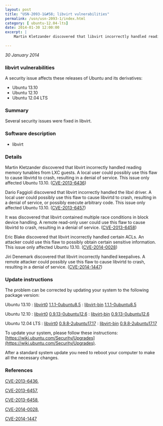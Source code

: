```yaml
---
layout: post
title: "USN-2093-1&#58; libvirt vulnerabilities"
permalink: /usn/usn-2093-1/index.html
category: [ ubuntu-12.04-lts]
date: 2014-01-30 12:00:00
excerpt: |
    Martin Kletzander discovered that libvirt incorrectly handled reading memory tunables from LXC guests. A local user could possibly use this flaw to cause libvirtd to crash, resulting in a denial of service. This issue only affected Ubuntu 13.10. ([CVE-2013-6436](http://people.ubuntu.com/~ubuntu-security/cve/CVE-2013-6436))
    
--- 
```

 
 

*30 January 2014*

### libvirt vulnerabilities

A security issue affects these releases of Ubuntu and its derivatives:

* Ubuntu 13.10
* Ubuntu 12.10
* Ubuntu 12.04 LTS

### Summary

Several security issues were fixed in libvirt. 

### Software description

* libvirt 

### Details

Martin Kletzander discovered that libvirt incorrectly handled reading memory tunables from LXC guests. A local user could possibly use this flaw to cause libvirtd to crash, resulting in a denial of service. This issue only affected Ubuntu 13.10. ([CVE-2013-6436](http://people.ubuntu.com/~ubuntu-security/cve/CVE-2013-6436))

Dario Faggioli discovered that libvirt incorrectly handled the libxl driver. A local user could possibly use this flaw to cause libvirtd to crash, resulting in a denial of service, or possibly execute arbitrary code. This issue only affected Ubuntu 13.10. ([CVE-2013-6457](http://people.ubuntu.com/~ubuntu-security/cve/CVE-2013-6457))

It was discovered that libvirt contained multiple race conditions in block device handling. A remote read-only user could use this flaw to cause libvirtd to crash, resulting in a denial of service. ([CVE-2013-6458](http://people.ubuntu.com/~ubuntu-security/cve/CVE-2013-6458))

Eric Blake discovered that libvirt incorrectly handled certain ACLs. An attacker could use this flaw to possibly obtain certain sensitive information. This issue only affected Ubuntu 13.10. ([CVE-2014-0028](http://people.ubuntu.com/~ubuntu-security/cve/CVE-2014-0028))

Jiri Denemark discovered that libvirt incorrectly handled keepalives. A remote attacker could possibly use this flaw to cause libvirtd to crash, resulting in a denial of service. ([CVE-2014-1447](http://people.ubuntu.com/~ubuntu-security/cve/CVE-2014-1447)) 

### Update instructions

The problem can be corrected by updating your system to the following package version:

Ubuntu 13.10
 : [libvirt0](https://launchpad.net/ubuntu/+source/libvirt) <span> [1.1.1-0ubuntu8.5](https://launchpad.net/ubuntu/+source/libvirt/1.1.1-0ubuntu8.5) </span> 
 : [libvirt-bin](https://launchpad.net/ubuntu/+source/libvirt) <span> [1.1.1-0ubuntu8.5](https://launchpad.net/ubuntu/+source/libvirt/1.1.1-0ubuntu8.5) </span> 

Ubuntu 12.10
 : [libvirt0](https://launchpad.net/ubuntu/+source/libvirt) <span> [0.9.13-0ubuntu12.6](https://launchpad.net/ubuntu/+source/libvirt/0.9.13-0ubuntu12.6) </span> 
 : [libvirt-bin](https://launchpad.net/ubuntu/+source/libvirt) <span> [0.9.13-0ubuntu12.6](https://launchpad.net/ubuntu/+source/libvirt/0.9.13-0ubuntu12.6) </span> 

Ubuntu 12.04 LTS
 : [libvirt0](https://launchpad.net/ubuntu/+source/libvirt) <span> [0.9.8-2ubuntu17.17](https://launchpad.net/ubuntu/+source/libvirt/0.9.8-2ubuntu17.17) </span> 
 : [libvirt-bin](https://launchpad.net/ubuntu/+source/libvirt) <span> [0.9.8-2ubuntu17.17](https://launchpad.net/ubuntu/+source/libvirt/0.9.8-2ubuntu17.17) </span> 

To update your system, please follow these instructions: [https://wiki.ubuntu.com/Security/Upgrades](https://wiki.ubuntu.com/Security/Upgrades).

After a standard system update you need to reboot your computer to make all the necessary changes. 

### References

 
 [CVE-2013-6436](http://people.ubuntu.com/~ubuntu-security/cve/CVE-2013-6436), 

 [CVE-2013-6457](http://people.ubuntu.com/~ubuntu-security/cve/CVE-2013-6457), 

 [CVE-2013-6458](http://people.ubuntu.com/~ubuntu-security/cve/CVE-2013-6458), 

 [CVE-2014-0028](http://people.ubuntu.com/~ubuntu-security/cve/CVE-2014-0028), 

 [CVE-2014-1447](http://people.ubuntu.com/~ubuntu-security/cve/CVE-2014-1447)
 

